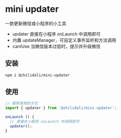# mini updater

一款更新微信或小程序的小工具

- updater 直接在小程序 onLaunch 中调用即可
- 内置 updateManager，可自定义事件监听和方法调用
- canIUse 当微信版本过低时，提示并升级微信

## 安装

```sh
npm i @zhilidali/mini-updater
```

## 使用

```js
// 推荐使用的方式
import { updater } from '@zhilidali/mini-updater';

onLaunch () {
  // 直接在小程序 onLaunch 中调用即可
  updater();
}
```

